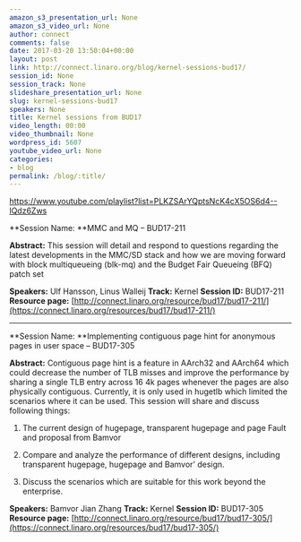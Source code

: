 ```yaml
---
amazon_s3_presentation_url: None
amazon_s3_video_url: None
author: connect
comments: false
date: 2017-03-20 13:50:04+00:00
layout: post
link: http://connect.linaro.org/blog/kernel-sessions-bud17/
session_id: None
session_track: None
slideshare_presentation_url: None
slug: kernel-sessions-bud17
speakers: None
title: Kernel sessions from BUD17
video_length: 00:00
video_thumbnail: None
wordpress_id: 5607
youtube_video_url: None
categories:
- blog
permalink: /blog/:title/
---
```


https://www.youtube.com/playlist?list=PLKZSArYQptsNcK4cX5OS6d4--lQdz6Zws

**Session Name: **MMC and MQ – BUD17-211

**Abstract:**
This session will detail and respond to questions regarding the latest developments in the MMC/SD stack and how we are moving forward with block multiqueueing (blk-mq) and the Budget Fair Queueing (BFQ) patch set

**Speakers:** Ulf Hansson, Linus Walleij
**Track:** Kernel
**Session ID:** BUD17-211
**Resource page:** [http://connect.linaro.org/resource/bud17/bud17-211/](https://connect.linaro.org/resources/bud17/bud17-211/)



* * *



**Session Name: **Implementing contiguous page hint for anonymous pages in user space – BUD17-305

**Abstract:**
Contiguous page hint is a feature in AArch32 and AArch64 which could decrease the number of TLB misses and improve the performance by sharing a single TLB entry across 16 4k pages whenever the pages are also physically contiguous. Currently, it is only used in hugetlb which limited the scenarios where it can be used. This session will share and discuss following things:
1. The current design of hugepage, transparent hugepage and page
Fault and proposal from Bamvor

2. Compare and analyze the performance of different designs, including
transparent hugepage, hugepage and Bamvor’ design.

3. Discuss the scenarios which are suitable for this work beyond the
enterprise.

**Speakers:** Bamvor Jian Zhang
**Track:** Kernel
**Session ID:** BUD17-305
**Resource page:** [http://connect.linaro.org/resource/bud17/bud17-305/](https://connect.linaro.org/resources/bud17/bud17-305/)
